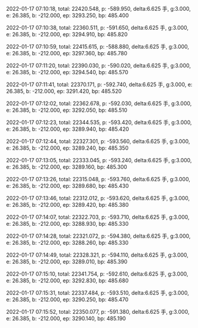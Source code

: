 2022-01-17 07:10:18, total: 22420.548, p: -589.950, delta:6.625 手, g:3.000, e: 26.385, b: -212.000, ep: 3293.250, bp: 485.400

2022-01-17 07:10:38, total: 22360.511, p: -591.650, delta:6.625 手, g:3.000, e: 26.385, b: -212.000, ep: 3294.910, bp: 485.820

2022-01-17 07:10:59, total: 22415.615, p: -588.880, delta:6.625 手, g:3.000, e: 26.385, b: -212.000, ep: 3297.360, bp: 485.780

2022-01-17 07:11:20, total: 22390.030, p: -590.020, delta:6.625 手, g:3.000, e: 26.385, b: -212.000, ep: 3294.540, bp: 485.570

2022-01-17 07:11:41, total: 22370.171, p: -592.740, delta:6.625 手, g:3.000, e: 26.385, b: -212.000, ep: 3291.420, bp: 485.520

2022-01-17 07:12:02, total: 22362.678, p: -592.030, delta:6.625 手, g:3.000, e: 26.385, b: -212.000, ep: 3292.050, bp: 485.510

2022-01-17 07:12:23, total: 22344.535, p: -593.420, delta:6.625 手, g:3.000, e: 26.385, b: -212.000, ep: 3289.940, bp: 485.420

2022-01-17 07:12:44, total: 22327.301, p: -593.560, delta:6.625 手, g:3.000, e: 26.385, b: -212.000, ep: 3289.240, bp: 485.350

2022-01-17 07:13:05, total: 22333.045, p: -593.240, delta:6.625 手, g:3.000, e: 26.385, b: -212.000, ep: 3289.160, bp: 485.300

2022-01-17 07:13:26, total: 22315.048, p: -593.760, delta:6.625 手, g:3.000, e: 26.385, b: -212.000, ep: 3289.680, bp: 485.430

2022-01-17 07:13:46, total: 22312.012, p: -593.620, delta:6.625 手, g:3.000, e: 26.385, b: -212.000, ep: 3289.420, bp: 485.380

2022-01-17 07:14:07, total: 22322.703, p: -593.710, delta:6.625 手, g:3.000, e: 26.385, b: -212.000, ep: 3288.930, bp: 485.330

2022-01-17 07:14:28, total: 22321.072, p: -594.380, delta:6.625 手, g:3.000, e: 26.385, b: -212.000, ep: 3288.260, bp: 485.330

2022-01-17 07:14:49, total: 22328.321, p: -594.110, delta:6.625 手, g:3.000, e: 26.385, b: -212.000, ep: 3289.010, bp: 485.390

2022-01-17 07:15:10, total: 22341.754, p: -592.610, delta:6.625 手, g:3.000, e: 26.385, b: -212.000, ep: 3292.830, bp: 485.680

2022-01-17 07:15:31, total: 22337.484, p: -593.510, delta:6.625 手, g:3.000, e: 26.385, b: -212.000, ep: 3290.250, bp: 485.470

2022-01-17 07:15:52, total: 22350.077, p: -591.380, delta:6.625 手, g:3.000, e: 26.385, b: -212.000, ep: 3290.140, bp: 485.190